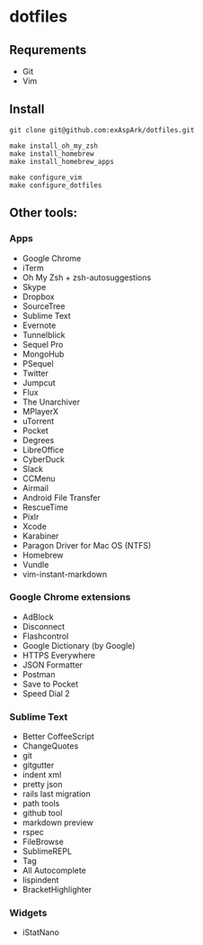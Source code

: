 # dotfiles

## Requrements

* Git
* Vim

## Install

```
git clone git@github.com:exAspArk/dotfiles.git

make install_oh_my_zsh
make install_homebrew
make install_homebrew_apps

make configure_vim
make configure_dotfiles
```

## Other tools:

### Apps

* Google Chrome
* iTerm
* Oh My Zsh + zsh-autosuggestions
* Skype
* Dropbox
* SourceTree
* Sublime Text
* Evernote
* Tunnelblick
* Sequel Pro
* MongoHub
* PSequel
* Twitter
* Jumpcut
* Flux
* The Unarchiver
* MPlayerX
* uTorrent
* Pocket
* Degrees
* LibreOffice
* CyberDuck
* Slack
* CCMenu
* Airmail
* Android File Transfer
* RescueTime
* Pixlr
* Xcode
* Karabiner
* Paragon Driver for Mac OS (NTFS)
* Homebrew
* Vundle
* vim-instant-markdown

### Google Chrome extensions

* AdBlock
* Disconnect
* Flashcontrol
* Google Dictionary (by Google)
* HTTPS Everywhere
* JSON Formatter
* Postman
* Save to Pocket
* Speed Dial 2

### Sublime Text

* Better CoffeeScript
* ChangeQuotes
* git
* gitgutter
* indent xml
* pretty json
* rails last migration
* path tools
* github tool
* markdown preview
* rspec
* FileBrowse
* SublimeREPL
* Tag
* All Autocomplete
* lispindent
* BracketHighlighter

### Widgets
* iStatNano
